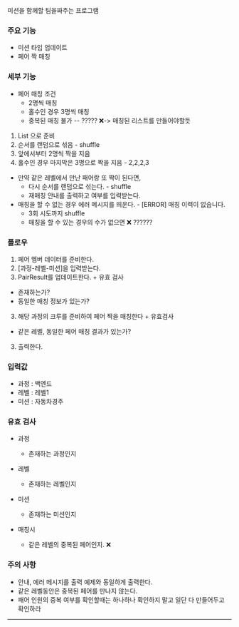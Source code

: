 미션을 함께할 팀을짜주는 프로그램


### 주요 기능
- 미션 타입 업데이트
- 페어 짝 매칭
### 세부 기능
- 페어 매칭 조건
  - 2명씩 매칭
  - 홀수인 경우 3명씩 매칭
  - 중복된 매칭 불가 -- ????? ❌-> 매칭된 리스트를 만들어야할듯


1. List<String> 으로 준비
2. 순서를 랜덤으로 섞음 - shuffle
3. 앞에서부터 2명씩 짝을 지음
4. 홀수인 경우 마지막은 3명으로 짝을 지음 - 2,2,2,3
- 만약 같은 레벨에서 만난 패어랑 또 짝이 된다면,
  - 다시 순서를 랜덤으로 섞는다. - shuffle
  - 재매칭 안내를 출력하고 여부를 입력받는다.
- 매칭을 할 수 없는 경우 에러 메시지를 띄운다. - [ERROR] 매칭 이력이 없습니다.
  - 3회 시도까지 shuffle
  - 매칭을 할 수 있는 경우의 수가 없으면 ❌ ??????

### 플로우
1. 페어 멤버 데이터를 준비한다.
1. [과정-레벨-미션]을 입력받는다.
2. PairResult를 업데이트한다. + 유효 검사
  - 존재하는가?
  - 동일한 매칭 정보가 있는가?
3. 해당 과정의 크루를 준비하여 페어 짝을 매칭한다 + 유효검사
  - 같은 레벨, 동일한 페어 매칭 결과가 있는가?
3. 출력한다.

### 입력값
- 과정 : 백엔드
- 레벨 : 레벨1
- 미션 : 자동차경주
### 유효 검사
- 과정
  - 존재하는 과정인지
- 레벨
  - 존재하는 레벨인지
- 미션
  -  존재하는 미션인지

- 매칭시
  - 같은 레벨의 중복된 페어인지. ❌
### 주의 사항
- 안내, 에러 메시지를 출력 예제와 동일하게 출력한다.
- 같은 레벨동안은 중복된 페어를 만나지 않는다.
- 패어 인원의 중복 여부를 확인할때는 하나하나 확인하지 말고 일단 다 만들어두고 확인하라
---